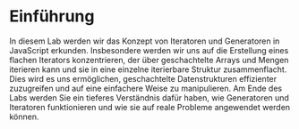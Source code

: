 # Einführung

In diesem Lab werden wir das Konzept von Iteratoren und Generatoren in JavaScript erkunden. Insbesondere werden wir uns auf die Erstellung eines flachen Iterators konzentrieren, der über geschachtelte Arrays und Mengen iterieren kann und sie in eine einzelne iterierbare Struktur zusammenflacht. Dies wird es uns ermöglichen, geschachtelte Datenstrukturen effizienter zuzugreifen und auf eine einfachere Weise zu manipulieren. Am Ende des Labs werden Sie ein tieferes Verständnis dafür haben, wie Generatoren und Iteratoren funktionieren und wie sie auf reale Probleme angewendet werden können.

